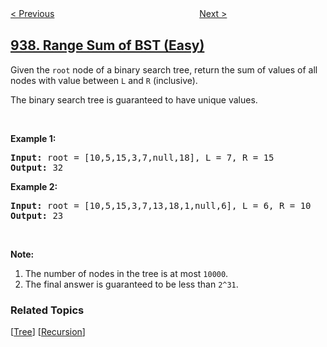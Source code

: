 <!--|This file generated by command(leetcode description); DO NOT EDIT.    |-->
<!--+----------------------------------------------------------------------+-->
<!--|@author    openset <openset.wang@gmail.com>                           |-->
<!--|@link      https://github.com/openset                                 |-->
<!--|@home      https://github.com/openset/leetcode                        |-->
<!--+----------------------------------------------------------------------+-->

[< Previous](../reorder-data-in-log-files "Reorder Data in Log Files")
　　　　　　　　　　　　　　　　
[Next >](../minimum-area-rectangle "Minimum Area Rectangle")

## [938. Range Sum of BST (Easy)](https://leetcode.com/problems/range-sum-of-bst "二叉搜索树的范围和")

<p>Given the <code>root</code> node of a binary search tree, return the sum of values of all nodes with value between <code>L</code> and <code>R</code> (inclusive).</p>

<p>The binary search tree is guaranteed to have unique values.</p>

<p>&nbsp;</p>

<div>
<p><strong>Example 1:</strong></p>

<pre>
<strong>Input: </strong>root = <span id="example-input-1-1">[10,5,15,3,7,null,18]</span>, L = <span id="example-input-1-2">7</span>, R = <span id="example-input-1-3">15</span>
<strong>Output: </strong><span id="example-output-1">32</span>
</pre>

<div>
<p><strong>Example 2:</strong></p>

<pre>
<strong>Input: </strong>root = <span id="example-input-2-1">[10,5,15,3,7,13,18,1,null,6]</span>, L = <span id="example-input-2-2">6</span>, R = <span id="example-input-2-3">10</span>
<strong>Output: </strong><span id="example-output-2">23</span>
</pre>

<p>&nbsp;</p>

<p><strong>Note:</strong></p>

<ol>
	<li>The number of nodes in the tree is at most <code>10000</code>.</li>
	<li>The final answer is guaranteed to be less than <code>2^31</code>.</li>
</ol>
</div>
</div>

### Related Topics
  [[Tree](../../tag/tree/README.md)]
  [[Recursion](../../tag/recursion/README.md)]
